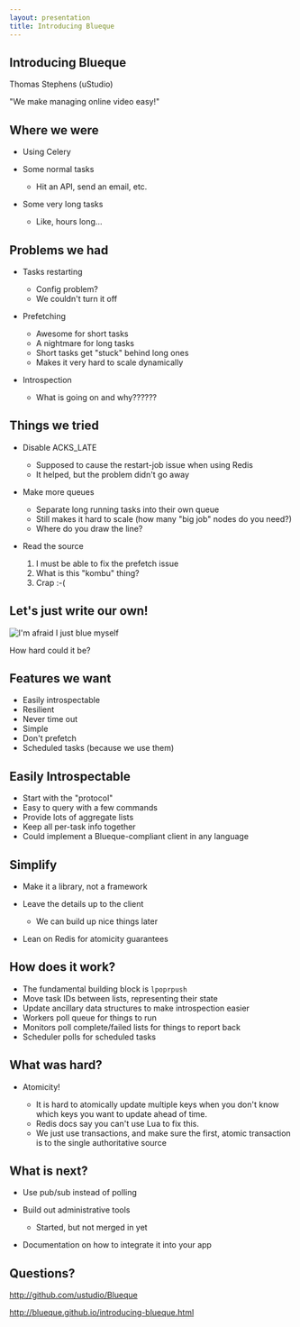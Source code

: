 ```yaml
---
layout: presentation
title: Introducing Blueque
---
```


<section>
<div markdown="1">

# Introducing Blueque #

Thomas Stephens (uStudio)

"We make managing online video easy!"

</div>
</section>

<section>
<div markdown="1">

## Where we were ##

* Using Celery

* Some normal tasks

  * Hit an API, send an email, etc.

* Some very long tasks

  *  Like, hours long...

</div>
</section>

<section>
<div markdown="1">

## Problems we had ##

* Tasks restarting

  * Config problem?
  * We couldn't turn it off

* Prefetching

  * Awesome for short tasks
  * A nightmare for long tasks
  * Short tasks get "stuck" behind long ones
  * Makes it very hard to scale dynamically

* Introspection

  * What is going on and why??????

</div>
</section>

<section>
<div markdown="1">

## Things we tried ##

* Disable ACKS_LATE

  * Supposed to cause the restart-job issue when using Redis
  * It helped, but the problem didn't go away

* Make more queues

  * Separate long running tasks into their own queue
  * Still makes it hard to scale (how many "big job" nodes do you need?)
  * Where do you draw the line?

* Read the source

  1. I must be able to fix the prefetch issue
  1. What is this "kombu" thing?
  1. Crap :-(

</div>
</section>

<section>
<div markdown="1">

## Let's just write our own! ##

![I'm afraid I just blue myself](http://cdn.hotstockmarket.com/3/3a/3a56bdfd_Im-afraid-I-just-blue-myself.jpg)

How hard could it be?

</div>
</section>

<section>
<div markdown="1">

## Features we want ##

* Easily introspectable
* Resilient
* Never time out
* Simple
* Don't prefetch
* Scheduled tasks (because we use them)

</div>
</section>

<section>
<div markdown="1">

## Easily Introspectable ##

* Start with the "protocol"
* Easy to query with a few commands
* Provide lots of aggregate lists
* Keep all per-task info together
* Could implement a Blueque-compliant client in any language

</div>
</section>

<section>
<div markdown="1">

## Simplify ##

* Make it a library, not a framework

* Leave the details up to the client

  * We can build up nice things later

* Lean on Redis for atomicity guarantees

</div>
</section>

<section>
<div markdown="1">

## How does it work? ##

* The fundamental building block is `lpoprpush`
* Move task IDs between lists, representing their state
* Update ancillary data structures to make introspection easier
* Workers poll queue for things to run
* Monitors poll complete/failed lists for things to report back
* Scheduler polls for scheduled tasks

</div>
</section>

<section>
<div markdown="1">

## What was hard? ##

* Atomicity!

  * It is hard to atomically update multiple keys when you don't know which keys you want to update ahead of time.
  * Redis docs say you can't use Lua to fix this.
  * We just use transactions, and make sure the first, atomic transaction is to the single authoritative source

</div>
</section>

<section>
<div markdown="1">

## What is next? ##

* Use pub/sub instead of polling

* Build out administrative tools

  * Started, but not merged in yet

* Documentation on how to integrate it into your app

</div>
</section>

<section>
<div markdown="1">

# Questions? #

http://github.com/ustudio/Blueque

http://blueque.github.io/introducing-blueque.html

</div>
</section>
